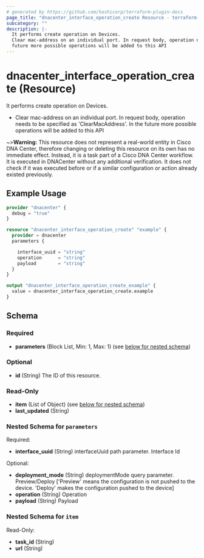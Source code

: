 ```yaml
---
# generated by https://github.com/hashicorp/terraform-plugin-docs
page_title: "dnacenter_interface_operation_create Resource - terraform-provider-dnacenter"
subcategory: ""
description: |-
  It performs create operation on Devices.
  Clear mac-address on an individual port. In request body, operation needs to be specified as 'ClearMacAddress'. In the
  future more possible operations will be added to this API
---
```


# dnacenter_interface_operation_create (Resource)

It performs create operation on Devices.

- Clear mac-address on an individual port. In request body, operation needs to be specified as 'ClearMacAddress'. In the
future more possible operations will be added to this API

~>**Warning:**
This resource does not represent a real-world entity in Cisco DNA Center, therefore changing or deleting this resource on its own has no immediate effect.
Instead, it is a task part of a Cisco DNA Center workflow. It is executed in DNACenter without any additional verification. It does not check if it was executed before or if a similar configuration or action already existed previously.

## Example Usage

```terraform
provider "dnacenter" {
  debug = "true"
}

resource "dnacenter_interface_operation_create" "example" {
  provider = dnacenter
  parameters {

    interface_uuid = "string"
    operation      = "string"
    payload        = "string"
  }
}

output "dnacenter_interface_operation_create_example" {
  value = dnacenter_interface_operation_create.example
}
```

<!-- schema generated by tfplugindocs -->
## Schema

### Required

- **parameters** (Block List, Min: 1, Max: 1) (see [below for nested schema](#nestedblock--parameters))

### Optional

- **id** (String) The ID of this resource.

### Read-Only

- **item** (List of Object) (see [below for nested schema](#nestedatt--item))
- **last_updated** (String)

<a id="nestedblock--parameters"></a>
### Nested Schema for `parameters`

Required:

- **interface_uuid** (String) interfaceUuid path parameter. Interface Id

Optional:

- **deployment_mode** (String) deploymentMode query parameter. Preview/Deploy ['Preview' means the configuration is not pushed to the device. 'Deploy' makes the configuration pushed to the device]
- **operation** (String) Operation
- **payload** (String) Payload


<a id="nestedatt--item"></a>
### Nested Schema for `item`

Read-Only:

- **task_id** (String)
- **url** (String)


